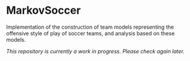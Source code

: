 # MarkovSoccer
Implementation of the construction of team models representing the offensive style of play of soccer teams, and analysis based on these models.

*This repository is currently a work in progress. Please check again later.*
